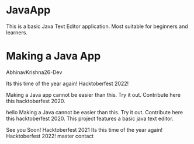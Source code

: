# JavaApp
This is a basic Java Text Editor application. Most suitable for beginners and learners.
# Making a Java App
 AbhinavKrishna26-Dev

Its this time of the year again! Hacktoberfest 2022!

Making a Java app cannot be easier than this. Try it out. Contribute here this hacktoberfest 2020.

hello
Making a Java cannot be easier than this. Try it out. Contribute here this hacktoberfest 2020.
This project features a basic java text editor.

See you Soon!
Hacktoberfest 2021
Its this time of the year again!
Hacktoberfest 2022!
 master
contact
